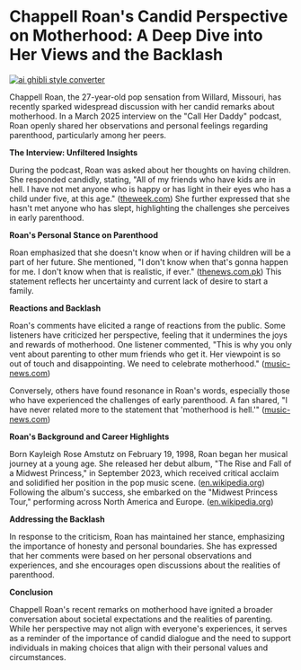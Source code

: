 # Chappell Roan's Candid Perspective on Motherhood: A Deep Dive into Her Views and the Backlash

[![ai ghibli style converter](https://i.imgur.com/dwt8Y5G.gif)](https://witbeam.net/slzx)

Chappell Roan, the 27-year-old pop sensation from Willard, Missouri, has recently sparked widespread discussion with her candid remarks about motherhood. In a March 2025 interview on the "Call Her Daddy" podcast, Roan openly shared her observations and personal feelings regarding parenthood, particularly among her peers.

**The Interview: Unfiltered Insights**

During the podcast, Roan was asked about her thoughts on having children. She responded candidly, stating, "All of my friends who have kids are in hell. I have not met anyone who is happy or has light in their eyes who has a child under five, at this age." ([theweek.com](https://theweek.com/culture-life/chappell-roan-and-those-parenting-comments?utm_source=openai)) She further expressed that she hasn't met anyone who has slept, highlighting the challenges she perceives in early parenthood.

**Roan's Personal Stance on Parenthood**

Roan emphasized that she doesn't know when or if having children will be a part of her future. She mentioned, "I don't know when that's gonna happen for me. I don't know when that is realistic, if ever." ([thenews.com.pk](https://www.thenews.com.pk/latest/1295594-chappell-roan-spills-tea-on-future-plans-for-marriage-and-kids?utm_source=openai)) This statement reflects her uncertainty and current lack of desire to start a family.

**Reactions and Backlash**

Roan's comments have elicited a range of reactions from the public. Some listeners have criticized her perspective, feeling that it undermines the joys and rewards of motherhood. One listener commented, "This is why you only vent about parenting to other mum friends who get it. Her viewpoint is so out of touch and disappointing. We need to celebrate motherhood." ([music-news.com](https://www.music-news.com/news/UK/180741/Chappell-Roan-sparks-controversy-with-parenting-comments?utm_source=openai))

Conversely, others have found resonance in Roan's words, especially those who have experienced the challenges of early parenthood. A fan shared, "I have never related more to the statement that 'motherhood is hell.'" ([music-news.com](https://www.music-news.com/news/UK/180741/Chappell-Roan-sparks-controversy-with-parenting-comments?utm_source=openai))

**Roan's Background and Career Highlights**

Born Kayleigh Rose Amstutz on February 19, 1998, Roan began her musical journey at a young age. She released her debut album, "The Rise and Fall of a Midwest Princess," in September 2023, which received critical acclaim and solidified her position in the pop music scene. ([en.wikipedia.org](https://en.wikipedia.org/wiki/Chappell_Roan?utm_source=openai)) Following the album's success, she embarked on the "Midwest Princess Tour," performing across North America and Europe. ([en.wikipedia.org](https://en.wikipedia.org/wiki/The_Midwest_Princess_Tour?utm_source=openai))

**Addressing the Backlash**

In response to the criticism, Roan has maintained her stance, emphasizing the importance of honesty and personal boundaries. She has expressed that her comments were based on her personal observations and experiences, and she encourages open discussions about the realities of parenthood.

**Conclusion**

Chappell Roan's recent remarks on motherhood have ignited a broader conversation about societal expectations and the realities of parenting. While her perspective may not align with everyone's experiences, it serves as a reminder of the importance of candid dialogue and the need to support individuals in making choices that align with their personal values and circumstances.